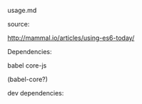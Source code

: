 usage.md

source:

http://mammal.io/articles/using-es6-today/

Dependencies:

babel
core-js

(babel-core?)


dev dependencies:

